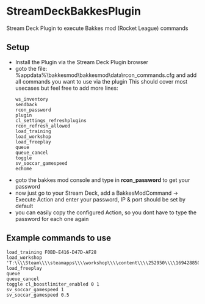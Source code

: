 # StreamDeckBakkesPlugin
Stream Deck Plugin to execute Bakkes mod (Rocket League) commands


## Setup
- Install the Plugin via the Stream Deck Plugin browser
- goto the file: %appdata%\bakkesmod\bakkesmod\data\rcon_commands.cfg and add all commands you want to use via the plugin
    This should cover most usecases but feel free to add more lines:
    ```
    ws_inventory
    sendback
    rcon_password
    plugin
    cl_settings_refreshplugins
    rcon_refresh_allowed
    load_training
    load_workshop
    load_freeplay
    queue
    queue_cancel
    toggle
    sv_soccar_gamespeed
    echome
    ```
- goto the bakkes mod console and type in **rcon_password** to get your password
- now just go to your Stream Deck, add a BakkesModCommand -> Execute Action and enter your password, IP & port should be set by default
- you can easily copy the configured Action, so you dont have to type the password for each one again
## Example commands to use
```
load_training F0BD-E416-D47D-AF28
load_workshop 'T:\\\\Steam\\\\steamapps\\\\workshop\\\\content\\\\252950\\\\1694288506\\\\DribbleChallenge2Overhaul.udk'
load_freeplay
queue
queue_cancel
toggle cl_boostlimiter_enabled 0 1
sv_soccar_gamespeed 1
sv_soccar_gamespeed 0.5
```
